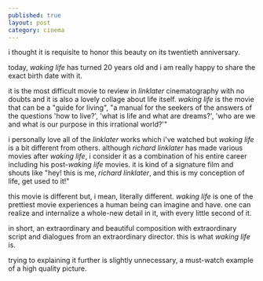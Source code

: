 ```yaml
---
published: true
layout: post
category: cinema
---
```

i thought it is requisite to honor this beauty on its twentieth anniversary.

today, _waking life_ has turned 20 years old and i am really happy to share the exact birth date with it.

it is the most difficult movie to review in _linklater_ cinematography with no doubts and it is also a lovely collage about life itself. _waking life_ is the movie that can be a "guide for living", "a manual for the seekers of the answers of the questions 'how to live?', 'what is life and what are dreams?', 'who are we and what is our purpose in this irrational world?'"

i personally love all of the _linklater_ works which i've watched but _waking life_ is a bit different from others. although _richard linklater_ has made various movies after _waking life_, i consider it as a combination of his entire career including his post-_waking life_ movies. it is kind of a signature film and shouts like "hey! this is me, _richard linklater_, and this is my conception of life, get used to it!"

this movie is different but, i mean, literally different. _waking life_ is one of the prettiest movie experiences a human being can imagine and have. one can realize and internalize a whole-new detail in it, with every little second of it.

in short, an extraordinary and beautiful composition with extraordinary script and dialogues from an extraordinary director. 
this is what _waking life_ is. 

trying to explaining it further is slightly unnecessary, a must-watch example of a high quality picture.
